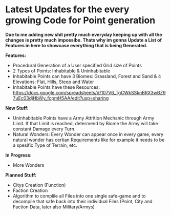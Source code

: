 # Latest Updates for the every growing Code for Point generation

**Due to me adding new shit pretty much everyday keeping up with all the changes is pretty much impossibe.
Thats why im gonna Update a List of Features in here to showcase everything that is being Generated.**

**Features:**
- Procedural Generation of a User specified Grid size of Points
- 2 Types of Points: Inhabitable & Uninhabitable
- Inhabitable Points can have 3 Biomes: Grassland, Forest and Sand & 4 Elevations: Flat, Hills, Steep and Water
- Inhabitable Points have these Resources: https://docs.google.com/spreadsheets/d/107V6_TgCWkSSknBRX3wBZ97uEc03djHbWy_fcpmH5AA/edit?usp=sharing

**New Stuff:**
- Uninhabitable Points have a Army Attrition Mechanic through Army Limit. If that Limit is reached, determend by Biome the Army will take constant Damage every Turn.
- Natural Wonders: Every Wonder can appear once in every game, every natural wonder has certian Requirements like for example it needs to be a spesific Type of Terrain, etc.

**In Progress:**
- More Wonders

**Planned Stuff:**
- Citys Creation (Function)
- Faction Creation
- Algorithm to complile all Files into one single safe-game and to decompile that safe back into their individual Files (Point, City and Faction Data, later also Military/Armys)
